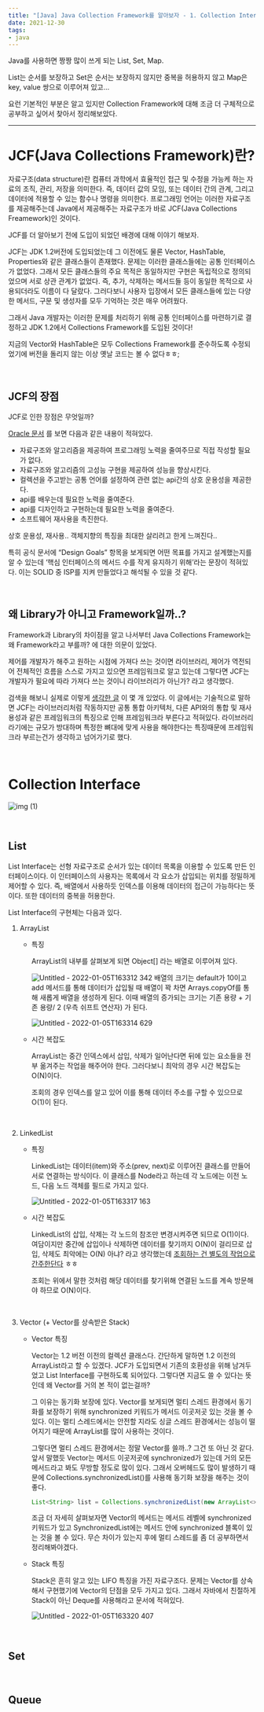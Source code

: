 ```yaml
---
title: "[Java] Java Collection Framework를 알아보자 - 1. Collection Interface"  
date: 2021-12-30  
tags:
- java
---
```


Java를 사용하면 짱짱 많이 쓰게 되는 List, Set, Map.

List는 순서를 보장하고 Set은 순서는 보장하지 않지만 중복을 허용하지 않고 Map은 key, value 쌍으로 이루어져 있고...

요런 기본적인 부분은 알고 있지만 Collection Framework에 대해 조금 더 구체적으로 공부하고 싶어서 찾아서 정리해보았다.

---

# JCF(Java Collections Framework)란?

자료구조(data structure)란 컴퓨터 과학에서 효율적인 접근 및 수정을 가능케 하는 자료의 조직, 관리, 저장을 의미한다. 즉, 데이터 값의 모임, 또는 데이터 간의 관계, 그리고 데이터에 적용할 수 있는 함수나 명령을 의미한다.
프로그래밍 언어는 이러한 자료구조를 제공해주는데 Java에서 제공해주는 자료구조가 바로 JCF(Java Collections Freamework)인 것이다.

JCF를 더 알아보기 전에 도입이 되었던 배경에 대해 이야기 해보자.

JCF는 JDK 1.2버전에 도입되었는데 그 이전에도 물론 Vector, HashTable, Properties와 같은 클래스들이 존재했다. 문제는 이러한 클래스들에는 공통 인터페이스가 없었다. 그래서 모든 클래스들의 주요 목적은 동일하지만 구현은 독립적으로 정의되었으며 서로 상관 관계가 없었다. 즉, 추가, 삭제하는 메서드들 등이 동일한 목적으로 사용되더라도 이름이 다 달랐다. 그러다보니 사용자 입장에서 모든 클래스들에 있는 다양한 메서드, 구문 및 생성자를 모두 기억하는 것은 매우 어려웠다.

그래서 Java 개발자는 이러한 문제를 처리하기 위해 공통 인터페이스를 마련하기로 결정하고 JDK 1.2에서 Collections Framework를 도입된 것이다!

지금의 Vector와 HashTable은 모두 Collections Framework를 준수하도록 수정되었기에 버전을 돌리지 않는 이상 옛날 코드는 볼 수 없다ㅎㅎ;

<br/>

## JCF의 장점

JCF로 인한 장점은 무엇일까?

[Oracle 문서](https://docs.oracle.com/javase/8/docs/technotes/guides/collections/overview.html) 를 보면 다음과 같은 내용이 적혀있다.

- 자료구조와 알고리즘을 제공하여 프로그래밍 노력을 줄여주므로 직접 작성할 필요가 없다.
- 자료구조와 알고리즘의 고성능 구현을 제공하여 성능을 향상시킨다.
- 컬렉션을 주고받는 공통 언어를 설정하여 관련 없는 api간의 상호 운용성을 제공한다.
- api를 배우는데 필요한 노력을 줄여준다.
- api를 디자인하고 구현하는데 필요한 노력을 줄여준다.
- 소프트웨어 재사용을 촉진한다.

상호 운용성, 재사용.. 객체지향의 특징을 최대한 살리려고 한게 느껴진다..

특히 공식 문서에 “Design Goals” 항목을 보게되면 어떤 목표를 가지고 설계했는지를 알 수 있는데 ‘핵심 인터페이스의 메서드 수를 작게 유지하기 위해’라는 문장이 적혀있다. 이는 SOLID 중 ISP를 지켜 만들었다고 해석될 수 있을 것 같다.

<br/>

## 왜 Library가 아니고 Framework일까..?

Framework과 Library의 차이점을 알고 나서부터 Java Collections Framework는 왜 Framework라고 부를까? 에 대한 의문이 있었다.

제어를 개발자가 해주고 원하는 시점에 가져다 쓰는 것이면 라이브러리, 제어가 역전되어 전체적인 흐름을 스스로 가지고 있으면 프레임워크로 알고 있는데 그렇다면 JCF는 개발자가 필요에 따라 가져다 쓰는 것이니 라이브러리가 아닌가? 라고 생각했다.

검색을 해보니 실제로 이렇게 [생각한 글](https://www.quora.com/Why-is-Collection-in-Java-called-a-framework-but-not-a-library-It-seems-counter-intuitive-to-the-definition-of-a-framework-which-follows-the-Dont-call-us-well-call-you-principle) 이 몇 개 있었다. 이 글에서는 기술적으로 말하면 JCF는 라이브러리처럼 작동하지만 공통 통합 아키텍처, 다른 API와의 통합 및 재사용성과 같은 프레임워크의 특징으로 인해 프레임워크라 부른다고 적혀있다. 라이브러리라기에는 규모가 방대하며 특정한 뼈대에 맞게 사용을 해야한다는 특징때문에 프레임워크라 부르는건가 생각하고 넘어가기로 했다.

<br/>

# Collection Interface

![img (1)](https://user-images.githubusercontent.com/62014888/148177929-fa6e7413-a8f7-49d6-822a-7b5fa6ee21c3.png)

<br/>

## List

List Interface는 선형 자료구조로 순서가 있는 데이터 목록을 이용할 수 있도록 만든 인터페이스이다. 이 인터페이스의 사용자는 목록에서 각 요소가 삽입되는 위치를 정밀하게 제어할 수 있다. 즉, 배열에서 사용하듯 인덱스를 이용해 데이터의 접근이 가능하다는 뜻이다. 또한 데이터의 중복을 허용한다.

List Interface의 구현체는 다음과 있다.

1) ArrayList
    - 특징
  
      ArrayList의 내부를 살펴보게 되면 Object[] 라는 배열로 이루어져 있다.
    
        ![Untitled - 2022-01-05T163312 342](https://user-images.githubusercontent.com/62014888/148178040-826e7117-27fc-4c6a-8032-2186af99b5b0.png)
      배열의 크기는 default가 10이고 add 메서드를 통해 데이터가 삽입될 때 배열이 꽉 차면 Arrays.copyOf를 통해 새롭게 배열을 생성하게 된다.
      이때 배열의 증가되는 크기는 기존 용량 + 기존 용량/ 2 (우측 쉬프트 연산자) 가 된다.
    
        ![Untitled - 2022-01-05T163314 629](https://user-images.githubusercontent.com/62014888/148178049-77f77124-714c-43c6-b05f-5539ef96fb1d.png)
  
    - 시간 복잡도
    
      ArrayList는 중간 인덱스에서 삽입, 삭제가 일어난다면 뒤에 있는 요소들을 전부 옮겨주는 작업을 해주어야 한다. 그러다보니 최악의 경우 시간 복잡도는 O(N)이다.
    
      조회의 경우 인덱스를 알고 있어 이를 통해 데이터 주소를 구할 수 있으므로 O(1)이 된다.

<br/>

2) LinkedList

    - 특징
    
      LinkedList는 데이터(item)와 주소(prev, next)로 이루어진 클래스를 만들어 서로 연결하는 방식이다. 이 클래스를 Node라고 하는데 각 노드에는 이전 노드, 다음 노드 객체를 필드로 가지고 있다.
    
        ![Untitled - 2022-01-05T163317 163](https://user-images.githubusercontent.com/62014888/148178062-2dff36e8-9651-4f9c-b1f4-d6eaf1686632.png)
    - 시간 복잡도
    
      LinkedList의 삽입, 삭제는 각 노드의 참조만 변경시켜주면 되므로 O(1)이다. 여담이지만 중간에 삽입이나 삭제하면 데이터를 찾기까지 O(N)이 걸리므로 삽입, 삭제도 최악에는 O(N) 아냐? 라고 생각했는데 [조회하는 건 별도의 작업으로 간주한단다](https://stackoverflow.com/questions/840648/why-is-inserting-in-the-middle-of-a-linked-list-o1) ㅎㅎ
    
      조회는 위에서 말한 것처럼 해당 데이터를 찾기위해 연결된 노드를 계속 방문해야 하므로 O(N)이다.

<br/>

3) Vector (+ Vector를 상속받은 Stack)

    - Vector 특징
    
      Vector는 1.2 버전 이전의 컬렉션 클래스다. 간단하게 말하면 1.2 이전의 ArrayList라고 할 수 있겠다. JCF가 도입되면서 기존의 호환성을 위해 남겨두었고 List Interface를 구현하도록 되어있다. 그렇다면 지금도 쓸 수 있다는 뜻인데 왜 Vector를 거의 본 적이 없는걸까?
    
      그 이유는 동기화 보장에 있다. Vector를 보게되면 멀티 스레드 환경에서 동기화를 보장하기 위해 synchronized 키워드가 메서드 이곳저곳 있는 것을 볼 수 있다. 이는 멀티 스레드에서는 안전할 지라도 싱글 스레드 환경에서는 성능이 떨어지기 때문에 ArrayList를 많이 사용하는 것이다.
    
      그렇다면 멀티 스레드 환경에서는 정말 Vector를 쓸까..? 그건 또 아닌 것 같다. 앞서 말했듯 Vector는 메서드 이곳저곳에 synchronized가 있는데 거의 모든 메서드라고 봐도 무방할 정도로 많이 있다. 그래서 오버헤드도 많이 발생하기 때문에 Collections.synchronizedList()를 사용해 동기화 보장을 해주는 것이 좋다.
    
        ```java
        List<String> list = Collections.synchronizedList(new ArrayList<>());
        ```
    
      조금 더 자세히 살펴보자면 Vector의 메서드는 메서드 레벨에 synchronized 키워드가 있고 SynchronizedList에는 메서드 안에 synchronized 블록이 있는 것을 볼 수 있다. 무슨 차이가 있는지 후에 멀티 스레드를 좀 더 공부하면서 정리해봐야겠다.
    
    
    - Stack 특징
    
      Stack은 흔히 알고 있는 LIFO 특징을 가진 자료구조다. 문제는 Vector를 상속해서 구현했기에 Vector의 단점을 모두 가지고 있다. 그래서 자바에서 친절하게 Stack이 아닌 Deque를 사용해라고 문서에 적혀있다.
    
        ![Untitled - 2022-01-05T163320 407](https://user-images.githubusercontent.com/62014888/148178069-b3de709e-2fed-421d-b632-57e3fd4dc2dd.png)

<br/>

## Set

<br/>

## Queue
